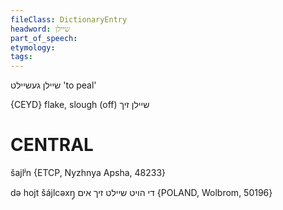 ```yaml
---
fileClass: DictionaryEntry
headword: שיילן
part_of_speech: 
etymology: 
tags: 
---
```

שיילן
געשיילט
'to peal'

{CEYD}
flake, slough (off) שיילן זיך

CENTRAL
========

šajlʲn {ETCP, Nyzhnya Apsha, 48233}

də hojt šájlcəxŋ̩ די הויט שיילט זיך אים {POLAND, Wolbrom, 50196}